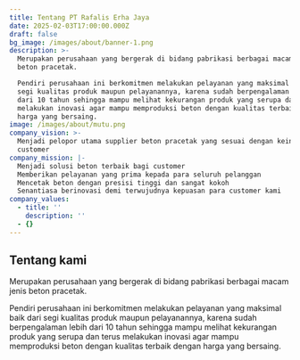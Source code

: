 ```yaml
---
title: Tentang PT Rafalis Erha Jaya
date: 2025-02-03T17:00:00.000Z
draft: false
bg_image: /images/about/banner-1.png
description: >-
  Merupakan perusahaan yang bergerak di bidang pabrikasi berbagai macam jenis
  beton pracetak.

  Pendiri perusahaan ini berkomitmen melakukan pelayanan yang maksimal baik dari
  segi kualitas produk maupun pelayanannya, karena sudah berpengalaman lebih
  dari 10 tahun sehingga mampu melihat kekurangan produk yang serupa dan terus
  melakukan inovasi agar mampu memproduksi beton dengan kualitas terbaik dengan
  harga yang bersaing.
image: /images/about/mutu.png
company_vision: >-
  Menjadi pelopor utama supplier beton pracetak yang sesuai dengan keinginan
  customer
company_mission: |-
  Menjadi solusi beton terbaik bagi customer
  Memberikan pelayanan yang prima kepada para seluruh pelanggan
  Mencetak beton dengan presisi tinggi dan sangat kokoh
  Senantiasa berinovasi demi terwujudnya kepuasan para customer kami
company_values:
  - title: ''
    description: ''
  - {}
---
```


## Tentang kami

Merupakan perusahaan yang bergerak di bidang pabrikasi berbagai macam jenis beton pracetak.

Pendiri perusahaan ini berkomitmen melakukan pelayanan yang maksimal baik dari segi kualitas produk maupun pelayanannya, karena sudah berpengalaman lebih dari 10 tahun sehingga mampu melihat kekurangan produk yang serupa dan terus melakukan inovasi agar mampu memproduksi beton dengan kualitas terbaik dengan harga yang bersaing.

